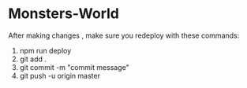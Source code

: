 # Monsters-World
After making changes , make sure you redeploy with these commands:
1. npm run deploy
2. git add .
3. git commit -m "commit message"
4. git push -u origin master
